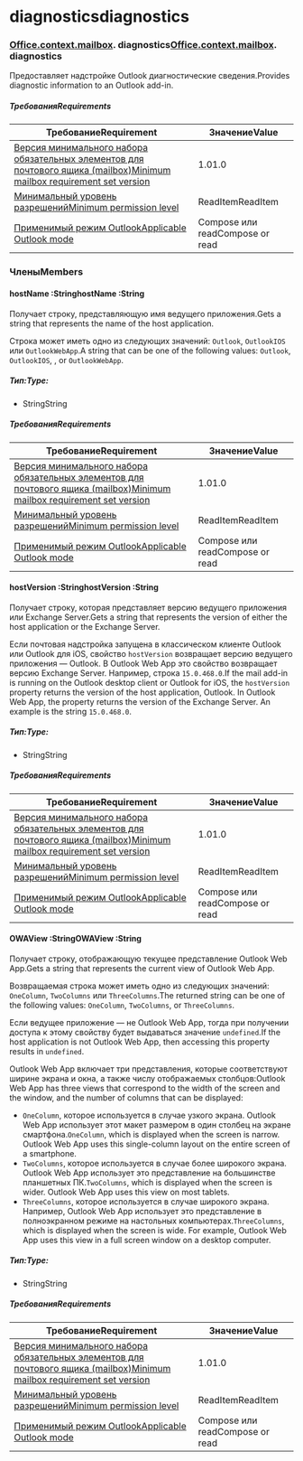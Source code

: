 
# <a name="diagnostics"></a><span data-ttu-id="3fc78-101">diagnostics</span><span class="sxs-lookup"><span data-stu-id="3fc78-101">diagnostics</span></span>

### <span data-ttu-id="3fc78-p101">[Office](Office.md)[.context](Office.context.md)[.mailbox](Office.context.mailbox.md). diagnostics</span><span class="sxs-lookup"><span data-stu-id="3fc78-p101">[Office](Office.md)[.context](Office.context.md)[.mailbox](Office.context.mailbox.md). diagnostics</span></span>

<span data-ttu-id="3fc78-104">Предоставляет надстройке Outlook диагностические сведения.</span><span class="sxs-lookup"><span data-stu-id="3fc78-104">Provides diagnostic information to an Outlook add-in.</span></span>

##### <a name="requirements"></a><span data-ttu-id="3fc78-105">Требования</span><span class="sxs-lookup"><span data-stu-id="3fc78-105">Requirements</span></span>

|<span data-ttu-id="3fc78-106">Требование</span><span class="sxs-lookup"><span data-stu-id="3fc78-106">Requirement</span></span>| <span data-ttu-id="3fc78-107">Значение</span><span class="sxs-lookup"><span data-stu-id="3fc78-107">Value</span></span>|
|---|---|
|[<span data-ttu-id="3fc78-108">Версия минимального набора обязательных элементов для почтового ящика (mailbox)</span><span class="sxs-lookup"><span data-stu-id="3fc78-108">Minimum mailbox requirement set version</span></span>](/office/dev/add-ins/reference/requirement-sets/outlook-api-requirement-sets)| <span data-ttu-id="3fc78-109">1.0</span><span class="sxs-lookup"><span data-stu-id="3fc78-109">1.0</span></span>|
|[<span data-ttu-id="3fc78-110">Минимальный уровень разрешений</span><span class="sxs-lookup"><span data-stu-id="3fc78-110">Minimum permission level</span></span>](https://docs.microsoft.com/outlook/add-ins/understanding-outlook-add-in-permissions)| <span data-ttu-id="3fc78-111">ReadItem</span><span class="sxs-lookup"><span data-stu-id="3fc78-111">ReadItem</span></span>|
|[<span data-ttu-id="3fc78-112">Применимый режим Outlook</span><span class="sxs-lookup"><span data-stu-id="3fc78-112">Applicable Outlook mode</span></span>](https://docs.microsoft.com/outlook/add-ins/#extension-points)| <span data-ttu-id="3fc78-113">Compose или read</span><span class="sxs-lookup"><span data-stu-id="3fc78-113">Compose or read</span></span>|

### <a name="members"></a><span data-ttu-id="3fc78-114">Члены</span><span class="sxs-lookup"><span data-stu-id="3fc78-114">Members</span></span>

####  <a name="hostname-string"></a><span data-ttu-id="3fc78-115">hostName :String</span><span class="sxs-lookup"><span data-stu-id="3fc78-115">hostName :String</span></span>

<span data-ttu-id="3fc78-116">Получает строку, представляющую имя ведущего приложения.</span><span class="sxs-lookup"><span data-stu-id="3fc78-116">Gets a string that represents the name of the host application.</span></span>

<span data-ttu-id="3fc78-117">Строка может иметь одно из следующих значений: `Outlook`, `OutlookIOS` или `OutlookWebApp`.</span><span class="sxs-lookup"><span data-stu-id="3fc78-117">A string that can be one of the following values: `Outlook`, `OutlookIOS`, , or `OutlookWebApp`.</span></span>

##### <a name="type"></a><span data-ttu-id="3fc78-118">Тип:</span><span class="sxs-lookup"><span data-stu-id="3fc78-118">Type:</span></span>

*   <span data-ttu-id="3fc78-119">String</span><span class="sxs-lookup"><span data-stu-id="3fc78-119">String</span></span>

##### <a name="requirements"></a><span data-ttu-id="3fc78-120">Требования</span><span class="sxs-lookup"><span data-stu-id="3fc78-120">Requirements</span></span>

|<span data-ttu-id="3fc78-121">Требование</span><span class="sxs-lookup"><span data-stu-id="3fc78-121">Requirement</span></span>| <span data-ttu-id="3fc78-122">Значение</span><span class="sxs-lookup"><span data-stu-id="3fc78-122">Value</span></span>|
|---|---|
|[<span data-ttu-id="3fc78-123">Версия минимального набора обязательных элементов для почтового ящика (mailbox)</span><span class="sxs-lookup"><span data-stu-id="3fc78-123">Minimum mailbox requirement set version</span></span>](/office/dev/add-ins/reference/requirement-sets/outlook-api-requirement-sets)| <span data-ttu-id="3fc78-124">1.0</span><span class="sxs-lookup"><span data-stu-id="3fc78-124">1.0</span></span>|
|[<span data-ttu-id="3fc78-125">Минимальный уровень разрешений</span><span class="sxs-lookup"><span data-stu-id="3fc78-125">Minimum permission level</span></span>](https://docs.microsoft.com/outlook/add-ins/understanding-outlook-add-in-permissions)| <span data-ttu-id="3fc78-126">ReadItem</span><span class="sxs-lookup"><span data-stu-id="3fc78-126">ReadItem</span></span>|
|[<span data-ttu-id="3fc78-127">Применимый режим Outlook</span><span class="sxs-lookup"><span data-stu-id="3fc78-127">Applicable Outlook mode</span></span>](https://docs.microsoft.com/outlook/add-ins/#extension-points)| <span data-ttu-id="3fc78-128">Compose или read</span><span class="sxs-lookup"><span data-stu-id="3fc78-128">Compose or read</span></span>|

####  <a name="hostversion-string"></a><span data-ttu-id="3fc78-129">hostVersion :String</span><span class="sxs-lookup"><span data-stu-id="3fc78-129">hostVersion :String</span></span>

<span data-ttu-id="3fc78-130">Получает строку, которая представляет версию ведущего приложения или Exchange Server.</span><span class="sxs-lookup"><span data-stu-id="3fc78-130">Gets a string that represents the version of either the host application or the Exchange Server.</span></span>

<span data-ttu-id="3fc78-p102">Если почтовая надстройка запущена в классическом клиенте Outlook или Outlook для iOS, свойство `hostVersion` возвращает версию ведущего приложения — Outlook. В Outlook Web App это свойство возвращает версию Exchange Server. Например, строка `15.0.468.0`.</span><span class="sxs-lookup"><span data-stu-id="3fc78-p102">If the mail add-in is running on the Outlook desktop client or Outlook for iOS, the `hostVersion` property returns the version of the host application, Outlook. In Outlook Web App, the property returns the version of the Exchange Server. An example is the string `15.0.468.0`.</span></span>

##### <a name="type"></a><span data-ttu-id="3fc78-134">Тип:</span><span class="sxs-lookup"><span data-stu-id="3fc78-134">Type:</span></span>

*   <span data-ttu-id="3fc78-135">String</span><span class="sxs-lookup"><span data-stu-id="3fc78-135">String</span></span>

##### <a name="requirements"></a><span data-ttu-id="3fc78-136">Требования</span><span class="sxs-lookup"><span data-stu-id="3fc78-136">Requirements</span></span>

|<span data-ttu-id="3fc78-137">Требование</span><span class="sxs-lookup"><span data-stu-id="3fc78-137">Requirement</span></span>| <span data-ttu-id="3fc78-138">Значение</span><span class="sxs-lookup"><span data-stu-id="3fc78-138">Value</span></span>|
|---|---|
|[<span data-ttu-id="3fc78-139">Версия минимального набора обязательных элементов для почтового ящика (mailbox)</span><span class="sxs-lookup"><span data-stu-id="3fc78-139">Minimum mailbox requirement set version</span></span>](/office/dev/add-ins/reference/requirement-sets/outlook-api-requirement-sets)| <span data-ttu-id="3fc78-140">1.0</span><span class="sxs-lookup"><span data-stu-id="3fc78-140">1.0</span></span>|
|[<span data-ttu-id="3fc78-141">Минимальный уровень разрешений</span><span class="sxs-lookup"><span data-stu-id="3fc78-141">Minimum permission level</span></span>](https://docs.microsoft.com/outlook/add-ins/understanding-outlook-add-in-permissions)| <span data-ttu-id="3fc78-142">ReadItem</span><span class="sxs-lookup"><span data-stu-id="3fc78-142">ReadItem</span></span>|
|[<span data-ttu-id="3fc78-143">Применимый режим Outlook</span><span class="sxs-lookup"><span data-stu-id="3fc78-143">Applicable Outlook mode</span></span>](https://docs.microsoft.com/outlook/add-ins/#extension-points)| <span data-ttu-id="3fc78-144">Compose или read</span><span class="sxs-lookup"><span data-stu-id="3fc78-144">Compose or read</span></span>|

####  <a name="owaview-string"></a><span data-ttu-id="3fc78-145">OWAView :String</span><span class="sxs-lookup"><span data-stu-id="3fc78-145">OWAView :String</span></span>

<span data-ttu-id="3fc78-146">Получает строку, отображающую текущее представление Outlook Web App.</span><span class="sxs-lookup"><span data-stu-id="3fc78-146">Gets a string that represents the current view of Outlook Web App.</span></span>

<span data-ttu-id="3fc78-147">Возвращаемая строка может иметь одно из следующих значений: `OneColumn`, `TwoColumns` или `ThreeColumns`.</span><span class="sxs-lookup"><span data-stu-id="3fc78-147">The returned string can be one of the following values: `OneColumn`, `TwoColumns`, or `ThreeColumns`.</span></span>

<span data-ttu-id="3fc78-148">Если ведущее приложение — не Outlook Web App, тогда при получении доступа к этому свойству будет выдаваться значение `undefined`.</span><span class="sxs-lookup"><span data-stu-id="3fc78-148">If the host application is not Outlook Web App, then accessing this property results in `undefined`.</span></span>

<span data-ttu-id="3fc78-149">Outlook Web App включает три представления, которые соответствуют ширине экрана и окна, а также числу отображаемых столбцов:</span><span class="sxs-lookup"><span data-stu-id="3fc78-149">Outlook Web App has three views that correspond to the width of the screen and the window, and the number of columns that can be displayed:</span></span>

*   <span data-ttu-id="3fc78-p103">`OneColumn`, которое используется в случае узкого экрана. Outlook Web App использует этот макет размером в один столбец на экране смартфона.</span><span class="sxs-lookup"><span data-stu-id="3fc78-p103">`OneColumn`, which is displayed when the screen is narrow. Outlook Web App uses this single-column layout on the entire screen of a smartphone.</span></span>
*   <span data-ttu-id="3fc78-p104">`TwoColumns`, которое используется в случае более широкого экрана. Outlook Web App использует это представление на большинстве планшетных ПК.</span><span class="sxs-lookup"><span data-stu-id="3fc78-p104">`TwoColumns`, which is displayed when the screen is wider. Outlook Web App uses this view on most tablets.</span></span>
*   <span data-ttu-id="3fc78-p105">`ThreeColumns`, которое используется в случае широкого экрана. Например, Outlook Web App использует это представление в полноэкранном режиме на настольных компьютерах.</span><span class="sxs-lookup"><span data-stu-id="3fc78-p105">`ThreeColumns`, which is displayed when the screen is wide. For example, Outlook Web App uses this view in a full screen window on a desktop computer.</span></span>

##### <a name="type"></a><span data-ttu-id="3fc78-156">Тип:</span><span class="sxs-lookup"><span data-stu-id="3fc78-156">Type:</span></span>

*   <span data-ttu-id="3fc78-157">String</span><span class="sxs-lookup"><span data-stu-id="3fc78-157">String</span></span>

##### <a name="requirements"></a><span data-ttu-id="3fc78-158">Требования</span><span class="sxs-lookup"><span data-stu-id="3fc78-158">Requirements</span></span>

|<span data-ttu-id="3fc78-159">Требование</span><span class="sxs-lookup"><span data-stu-id="3fc78-159">Requirement</span></span>| <span data-ttu-id="3fc78-160">Значение</span><span class="sxs-lookup"><span data-stu-id="3fc78-160">Value</span></span>|
|---|---|
|[<span data-ttu-id="3fc78-161">Версия минимального набора обязательных элементов для почтового ящика (mailbox)</span><span class="sxs-lookup"><span data-stu-id="3fc78-161">Minimum mailbox requirement set version</span></span>](/office/dev/add-ins/reference/requirement-sets/outlook-api-requirement-sets)| <span data-ttu-id="3fc78-162">1.0</span><span class="sxs-lookup"><span data-stu-id="3fc78-162">1.0</span></span>|
|[<span data-ttu-id="3fc78-163">Минимальный уровень разрешений</span><span class="sxs-lookup"><span data-stu-id="3fc78-163">Minimum permission level</span></span>](https://docs.microsoft.com/outlook/add-ins/understanding-outlook-add-in-permissions)| <span data-ttu-id="3fc78-164">ReadItem</span><span class="sxs-lookup"><span data-stu-id="3fc78-164">ReadItem</span></span>|
|[<span data-ttu-id="3fc78-165">Применимый режим Outlook</span><span class="sxs-lookup"><span data-stu-id="3fc78-165">Applicable Outlook mode</span></span>](https://docs.microsoft.com/outlook/add-ins/#extension-points)| <span data-ttu-id="3fc78-166">Compose или read</span><span class="sxs-lookup"><span data-stu-id="3fc78-166">Compose or read</span></span>|